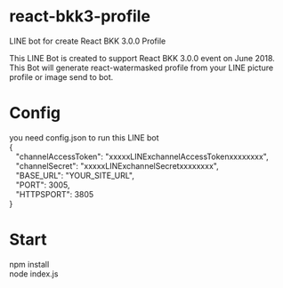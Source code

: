 # react-bkk3-profile
LINE bot for create React BKK 3.0.0 Profile

This LINE Bot is created to support React BKK 3.0.0 event on June 2018.
This Bot will generate react-watermasked profile from your LINE picture profile or image send to bot.

# Config
you need config.json to run this LINE bot  
{  
&nbsp;&nbsp;&nbsp;"channelAccessToken": "xxxxxLINExchannelAccessTokenxxxxxxxx",  
&nbsp;&nbsp;&nbsp;"channelSecret": "xxxxxLINExchannelSecretxxxxxxxx",  
&nbsp;&nbsp;&nbsp;"BASE_URL": "YOUR_SITE_URL",  
&nbsp;&nbsp;&nbsp;"PORT": 3005,  
&nbsp;&nbsp;&nbsp;"HTTPSPORT": 3805  
}  

# Start
npm install  
node index.js
